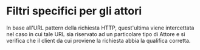# Filtri specifici per gli attori

In base all'URL pattern della richiesta HTTP, quest'ultima
viene intercettata nel caso in cui tale URL sia riservato
ad un particolare tipo di Attore e si verifica che
il client da cui proviene la richiesta abbia la qualifica
corretta.